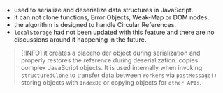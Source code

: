 - used to serialize and deserialize data structures in JavaScript.
- it can not clone functions, Error Objects, Weak-Map or DOM nodes.
- the algorithm is designed to handle Circular References.
- `localStorage` had not been updated with this feature and there are no discussions around it happening in the future.
> [!INFO] it creates a placeholder object during serialization and properly restores the reference during deserialization.
copies complex JavaScript objects. It is used internally when invoking `structuredClone` to transfer data between `Workers` via `postMessage()` storing objects with `IndexDB` or copying objects for `other APIs`.